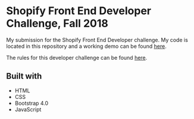# Shopify Front End Developer Challenge, Fall 2018

My submission for the Shopify Front End Developer challenge. My code is located in this repository and a working demo can be found [here](https://eclaidley.github.io/shopify-fdc-f2018/index.html). 

The rules for this developer challenge can be found [here](https://docs.google.com/document/d/1_pAdcm34aeekpE3uDhAV5THrO5ABSyxxWGgukIEpWhE/edit).

## Built with
* HTML
* CSS
* Bootstrap 4.0
* JavaScript
